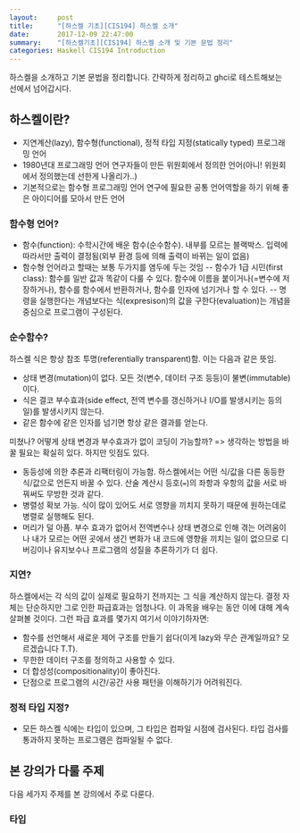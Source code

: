```yaml
---
layout:     post
title:      "[하스켈 기초][CIS194] 하스켈 소개"
date:       2017-12-09 22:47:00
summary:    "[하스켈기초][CIS194] 하스켈 소개 및 기본 문법 정리"
categories: Haskell CIS194 Introduction
---
```


하스켈을 소개하고 기본 문법을 정리합니다. 간략하게 정리하고 ghci로 테스트해보는 선에서 넘어갑시다.

## 하스켈이란?

- 지연계산(lazy), 함수형(functional), 정적 타입 지정(statically typed) 프로그래밍 언어
- 1980년대 프로그래밍 언어 연구자들이 만든 위원회에서 정의한 언어(아니! 위원회에서 정의했는데 선한게 나올리가..)
- 기본적으로는 함수형 프로그래밍 언어 연구에 필요한 공통 언어역할을 하기 위해 좋은 아이디어를 모아서 만든 언어

### 함수형 언어?

- 함수(function): 수학시간에 배운 함수(순수함수). 내부를 모르는 블랙박스. 입력에 따라서만 출력이 결정됨(외부 환경 등에 의해 출력이 바뀌는 일이 없음)
- 함수형 언어라고 할때는 보통 두가지를 염두에 두는 것임
-- 함수가 1급 시민(first class): 함수를 일반 값과 똑같이 다룰 수 있다. 함수에 이름을 붙이거나(=변수에 저장하거나), 함수를 함수에서 반환하거나, 함수를 인자에 넘기거나 할 수 있다.
-- 명령을 실행한다는 개념보다는 식(expresison)의 값을 구한다(evaluation)는 개념을 중심으로 프로그램이 구성된다.

### 순수함수?

하스켈 식은 항상 참조 투명(referentially transparent)함. 이는 다음과 같은 뜻임.
- 상태 변경(mutation)이 없다. 모든 것(변수, 데이터 구조 등등)이 불변(immutable)이다.
- 식은 결코 부수효과(side effect, 전역 변수를 갱신하거나 I/O를 발생시키는 등의 일)를 발생시키지 않는다.
- 같은 함수에 같은 인자를 넘기면 항상 같은 결과를 얻는다.

미쳤나? 어떻게 상태 변경과 부수효과가 없이 코딩이 가능할까? => 생각하는 방법을 바꿀 필요는 확실히 있다. 하지만 잇점도 있다.

- 동등성에 의한 추론과 리팩터링이 가능함. 하스켈에서는 어떤 식/값을 다른 동등한 식/값으로 언든지 바꿀 수 있다. 산술 계산시 등호(`=`)의 좌항과 우항의 값을 서로 바꿔써도 무방한 것과 같다.
- 병렬성 확보 가능. 식이 많이 있어도 서로 영향을 끼치지 못하기 때문에 원하는데로 병렬로 실행해도 된다.
- 머리가 덜 아픔. 부수 효과가 없어서 전역변수나 상태 변경으로 인해 겪는 어려움이나 내가 모르는 어떤 곳에서 생긴 변화가 내 코드에 영향을 끼치는 일이 없으므로 디버깅이나 유지보수나 프로그램의 성질을 추론하기가 더 쉽다.

### 지연?

 하스켈에서는 각 식의 값이 실제로 필요하기 전까지는 그 식을 계산하지 않는다. 결정 자체는 단순하지만 그로 인한 파급효과는 엄청나다. 이 과목을 배우는 동안 이에 대해 계속 살펴볼 것이다. 그런 파급 효과를 몇가지 여기서 이야기하자면:

 - 함수를 선언해서 새로운 제어 구조를 만들기 쉽다(이게 lazy와 무슨 관계일까요? 모르겠습니다 T.T).
 - 무한한 데이터 구조를 정의하고 사용할 수 있다.
 - 더 합성성(compositionality)이 좋아진다. 
 - 단점으로 프로그램의 시간/공간 사용 패턴을 이해하기가 어려워진다.

 ### 정적 타입 지정?

 - 모든 하스켈 식에는 타입이 있으며, 그 타입은 컴파일 시점에 검사된다. 타입 검사를 통과하지 못하는 프로그램은 컴파일될 수 없다.

 ## 본 강의가 다룰 주제

다음 세가지 주제를 본 강의에서 주로 다룬다.

 ### 타입



